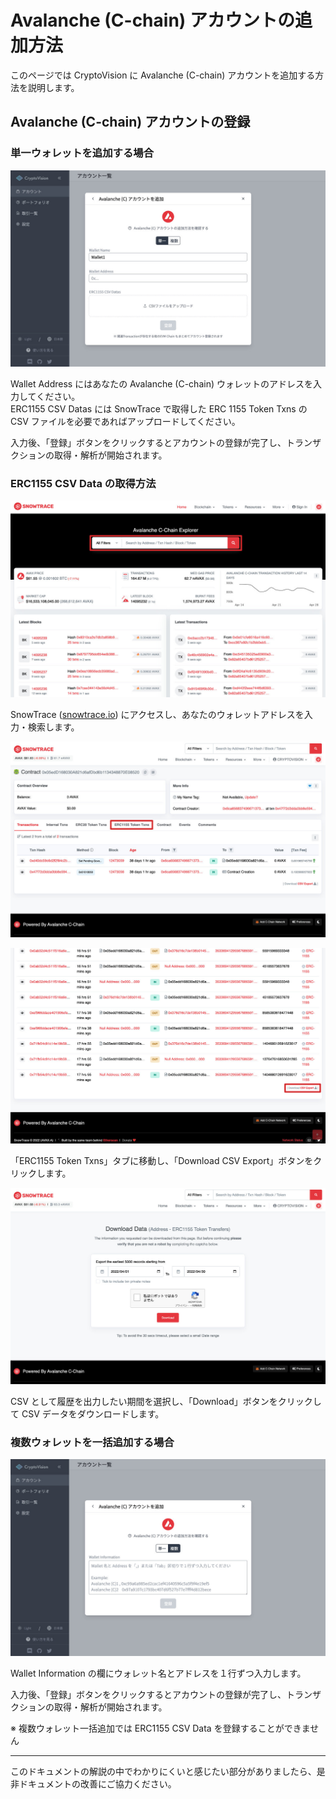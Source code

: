 # Avalanche (C-chain) アカウントの追加方法

このページでは CryptoVision に Avalanche (C-chain) アカウントを追加する方法を説明します。

## Avalanche (C-chain) アカウントの登録

### 単一ウォレットを追加する場合

![](../../assets/img/account-chain-avalanche-c-ja-1.jpg)

Wallet Address にはあなたの Avalanche (C-chain) ウォレットのアドレスを入力してください。  
ERC1155 CSV Datas には SnowTrace で取得した ERC 1155 Token Txns の CSV ファイルを必要であればアップロードしてください。

入力後、「登録」ボタンをクリックするとアカウントの登録が完了し、トランザクションの取得・解析が開始されます。

### ERC1155 CSV Data の取得方法

![](../../assets/img/account-chain-avalanche-c-3.jpg)

SnowTrace ([snowtrace.io](https://snowtrace.io)) にアクセスし、あなたのウォレットアドレスを入力・検索します。

![](../../assets/img/account-chain-avalanche-c-4.jpg)

![](../../assets/img/account-chain-avalanche-c-5.jpg)

「ERC1155 Token Txns」タブに移動し、「Download CSV Export」ボタンをクリックします。

![](../../assets/img/account-chain-avalanche-c-6.jpg)

CSV として履歴を出力したい期間を選択し、「Download」ボタンをクリックして CSV データをダウンロードします。

### 複数ウォレットを一括追加する場合

![](../../assets/img/account-chain-avalanche-c-ja-2.jpg)

Wallet Information の欄にウォレット名とアドレスを１行ずつ入力します。

入力後、「登録」ボタンをクリックするとアカウントの登録が完了し、トランザクションの取得・解析が開始されます。

※ 複数ウォレット一括追加では ERC1155 CSV Data を登録することができません

---

このドキュメントの解説の中でわかりにくいと感じたい部分がありましたら、是非ドキュメントの改善にご協力ください。
